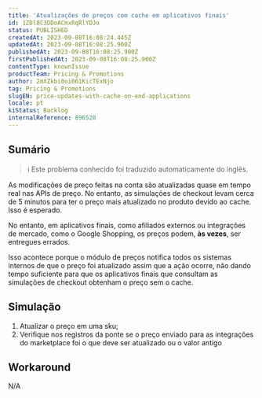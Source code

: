 ```yaml
---
title: 'Atualizações de preços com cache em aplicativos finais'
id: 1ZDl8C3DDoACmxRqRlYDJo
status: PUBLISHED
createdAt: 2023-09-08T16:08:24.445Z
updatedAt: 2023-09-08T16:08:25.900Z
publishedAt: 2023-09-08T16:08:25.900Z
firstPublishedAt: 2023-09-08T16:08:25.900Z
contentType: knownIssue
productTeam: Pricing & Promotions
author: 2mXZkbi0oi061KicTExNjo
tag: Pricing & Promotions
slugEN: price-updates-with-cache-on-end-applications
locale: pt
kiStatus: Backlog
internalReference: 896520
---
```


## Sumário

>ℹ️ Este problema conhecido foi traduzido automaticamente do inglês.


As modificações de preço feitas na conta são atualizadas quase em tempo real nas APIs de preço. No entanto, as simulações de checkout levam cerca de 5 minutos para ter o preço mais atualizado no produto devido ao cache. Isso é esperado.

No entanto, em aplicativos finais, como afiliados externos ou integrações de mercado, como o Google Shopping, os preços podem, **às vezes**, ser entregues errados.

Isso acontece porque o módulo de preços notifica todos os sistemas internos de que o preço foi atualizado assim que a ação ocorre, não dando tempo suficiente para que os aplicativos finais que consultam as simulações de checkout obtenham o preço sem o cache.

## Simulação



1. Atualizar o preço em uma sku;
2. Verifique nos registros da ponte se o preço enviado para as integrações do marketplace foi o que deve ser atualizado ou o valor antigo

## Workaround


N/A






